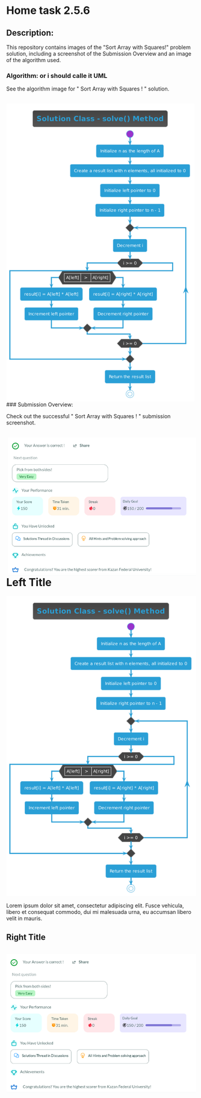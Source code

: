 # Home task 2.5.6
## Description:
This repository contains images of the "Sort Array with Squares!" problem solution, including a screenshot of the Submission Overview and an image of the algorithm used.
### Algorithm: or i should calle it UML
<p alighn="left" > See the algorithm image for " Sort Array with Squares ! " solution. </p>
<br>
<img align="left" hight="500" src="https://github.com/ANGlTHUB/11-314a/blob/main/Home_task_2.5.6/uml.png" width="500" hight="500">

</div>
### Submission Overview:
<p alighn="right" > Check out the successful " Sort Array with Squares ! " submission screenshot.</p>
<br>
<img align="right" src="https://github.com/ANGlTHUB/11-314a/blob/main/Home_task_2.5.6/2024-03-06%2023-56-03.png" width="500">


# Left Title

![Left Image](https://github.com/ANGlTHUB/11-314a/blob/main/Home_task_2.5.6/uml.png)

Lorem ipsum dolor sit amet, consectetur adipiscing elit. Fusce vehicula, libero et consequat commodo, dui mi malesuada urna, eu accumsan libero velit in mauris. 

## Right Title

<div style="float: right;">
  
  ![Right Image](https://github.com/ANGlTHUB/11-314a/blob/main/Home_task_2.5.6/2024-03-06%2023-56-03.png)
  
</div>
